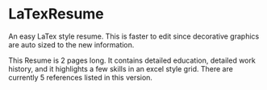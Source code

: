 # LaTexResume
An easy LaTex style resume. This is faster to edit since decorative graphics are auto sized to the new information.

This Resume is 2 pages long. It contains detailed education, detailed work history, and it highlights a few skills in an excel 
style grid. There are currently 5 references listed in this version.
